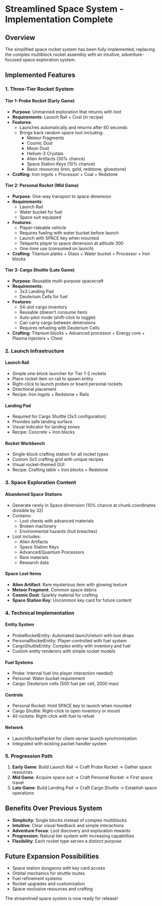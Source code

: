 # Streamlined Space System - Implementation Complete

## Overview
The simplified space rocket system has been fully implemented, replacing the complex multiblock rocket assembly with an intuitive, adventure-focused space exploration system.

## Implemented Features

### 1. Three-Tier Rocket System

#### Tier 1: Probe Rocket (Early Game)
- **Purpose**: Unmanned exploration that returns with loot
- **Requirements**: Launch Rail + Coal (in recipe)
- **Features**:
  - Launches automatically and returns after 60 seconds
  - Brings back random space loot including:
    - Meteor Fragments
    - Cosmic Dust
    - Moon Dust
    - Helium-3 Crystals
    - Alien Artifacts (30% chance)
    - Space Station Keys (10% chance)
    - Basic resources (iron, gold, redstone, glowstone)
- **Crafting**: Iron ingots + Processor + Coal + Redstone

#### Tier 2: Personal Rocket (Mid Game)
- **Purpose**: One-way transport to space dimension
- **Requirements**: 
  - Launch Rail
  - Water bucket for fuel
  - Space suit equipped
- **Features**:
  - Player-rideable vehicle
  - Requires fueling with water bucket before launch
  - Launch with SPACE key when mounted
  - Teleports player to space dimension at altitude 300
  - One-time use (consumed on launch)
- **Crafting**: Titanium plates + Glass + Water bucket + Processor + Iron blocks

#### Tier 3: Cargo Shuttle (Late Game)
- **Purpose**: Reusable multi-purpose spacecraft
- **Requirements**:
  - 3x3 Landing Pad
  - Deuterium Cells for fuel
- **Features**:
  - 54-slot cargo inventory
  - Reusable (doesn't consume item)
  - Auto-pilot mode (shift-click to toggle)
  - Can carry cargo between dimensions
  - Requires refueling with Deuterium Cells
- **Crafting**: Titanium blocks + Advanced processor + Energy core + Plasma injectors + Chest

### 2. Launch Infrastructure

#### Launch Rail
- Simple one-block launcher for Tier 1-2 rockets
- Place rocket item on rail to spawn entity
- Right-click to launch probes or board personal rockets
- Directional placement
- Recipe: Iron ingots + Redstone + Rails

#### Landing Pad
- Required for Cargo Shuttle (3x3 configuration)
- Provides safe landing surface
- Visual indicator for landing zones
- Recipe: Concrete + Iron blocks

#### Rocket Workbench
- Single-block crafting station for all rocket types
- Custom 3x3 crafting grid with unique recipes
- Visual rocket-themed GUI
- Recipe: Crafting table + Iron blocks + Redstone

### 3. Space Exploration Content

#### Abandoned Space Stations
- Generate rarely in Space dimension (10% chance at chunk coordinates divisible by 32)
- Contains:
  - Loot chests with advanced materials
  - Broken machinery
  - Environmental hazards (hull breaches)
- Loot includes:
  - Alien Artifacts
  - Space Station Keys
  - Advanced/Quantum Processors
  - Rare materials
  - Research data

#### Space Loot Items
- **Alien Artifact**: Rare mysterious item with glowing texture
- **Meteor Fragment**: Common space debris
- **Cosmic Dust**: Sparkly material for crafting
- **Space Station Key**: Uncommon key card for future content

### 4. Technical Implementation

#### Entity System
- ProbeRocketEntity: Automated launch/return with loot drops
- PersonalRocketEntity: Player-controlled with fuel system
- CargoShuttleEntity: Complex entity with inventory and fuel
- Custom entity renderers with simple rocket models

#### Fuel Systems
- Probe: Internal fuel (no player interaction needed)
- Personal: Water bucket requirement
- Cargo: Deuterium cells (500 fuel per cell, 2000 max)

#### Controls
- Personal Rocket: Hold SPACE key to launch when mounted
- Cargo Shuttle: Right-click to open inventory or mount
- All rockets: Right-click with fuel to refuel

#### Network
- LaunchRocketPacket for client-server launch synchronization
- Integrated with existing packet handler system

### 5. Progression Path

1. **Early Game**: Build Launch Rail → Craft Probe Rocket → Gather space resources
2. **Mid Game**: Acquire space suit → Craft Personal Rocket → First space travel
3. **Late Game**: Build Landing Pad → Craft Cargo Shuttle → Establish space operations

## Benefits Over Previous System

- **Simplicity**: Single blocks instead of complex multiblocks
- **Intuitive**: Clear visual feedback and simple interactions
- **Adventure Focus**: Loot discovery and exploration rewards
- **Progression**: Natural tier system with increasing capabilities
- **Flexibility**: Each rocket type serves a distinct purpose

## Future Expansion Possibilities

- Space station dungeons with key card access
- Orbital mechanics for shuttle routes
- Fuel refinement systems
- Rocket upgrades and customization
- Space-exclusive resources and crafting

The streamlined space system is now ready for release!